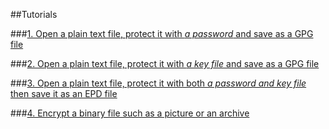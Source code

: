 ##Tutorials

###[1. Open a plain text file, protect it with *a password* and save as a GPG file](open_plain_text_protect_with_password/password_protection.htm)

###[2. Open a plain text file, protect it with *a key file* and save as a GPG file](open_plain_text_protect_with_key_file/key_file_protection.htm)

###[3. Open a plain text file, protect it with both *a password and key file* then save it as an EPD file](open_plain_text_protect_with_key_and_password/double_protection.htm)

###[4. Encrypt a binary file such as a picture or an archive](encrypt_binary_file/binary_file.htm)
